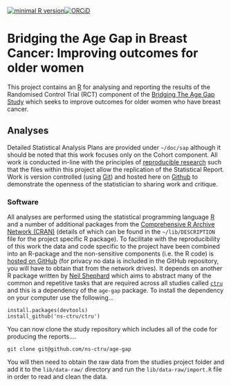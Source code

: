 [![minimal R version](https://img.shields.io/badge/R%3E%3D-3.4.0-brightgreen.svg)](https://cran.r-project.org/)[![ORCiD](https://img.shields.io/badge/ORCiD-0000--0001--8301--6857-green.svg)](https://orcid.org/0000-0001-8301-6857)

# Bridging the Age Gap in Breast Cancer: Improving outcomes for older women

This project contains an [R](https://www.r-project.org/) for analysing and reporting the results of the Randomised Control Trial (RCT) component of the [Bridging The Age Gap Study](https://www.shu.ac.uk/research/specialisms/centre-for-health-and-social-care-research/what-we-do/our-expertise/health-care-and-service-delivery-research/case-studies/bridging-the-age-gap-in-breast-cancer-research-improving-outcomes-for-older-women) which seeks to improve outcomes for older women who have breast cancer.

## Analyses

Detailed Statistical Analysis Plans are provided under `~/doc/sap` although it should be noted that this work focuses only on the Cohort component.  All work is conducted in-line with the principles of [reproducible research](https://en.wikipedia.org/wiki/Reproducibility#Reproducible_research) such that the files within this project allow the replication of the Statistical Report.  Work is version controlled (using [Git](http://www.git-scm.com/)) and hosted here on [Github](https://github.com/about/) to demonstrate the openness of the statistician to sharing work and critique.

### Software

All analyses are performed using the statistical programming language [R](https://www.r-project.org/) and a number of additional packages from the [Comprehensive R Archive Network (CRAN)](https://cran.r-project.org/) (details of which can be found in the `~/lib/DESCRIPTION` file for the project specific R package).  To facilitate with the reproducibility of this work the data and code specific to the project have been combined into an R-package and the non-sensitive components (i.e. the R code) is [hosted on GitHub](https://github.com/ns-ctru/age-gap) (for privacy no data is included in the GitHub repository, you will have to obtain that from the network drives).  It depends on another R package written by [Neil Shephard](https://github.com/ns-ctru/) which aims to abstract many of the common and repetitive tasks that are required across all studies called [`ctru`](https://github.com/ns-ctru/ctru) and this is a dependency of the `age-gap` package.  To install the dependency on your computer use the following...

    install.packages(devtools)
	install_github('ns-ctru/ctru')

You can now clone the study repository which includes all of the code for producing the reports....

    git clone git@github.com/ns-ctru/age-gap

You will then need to obtain the raw data from the studies project folder and add it to the `lib/data-raw/` directory and run the `lib/data-raw/import.R` file in order to read and clean the data.

